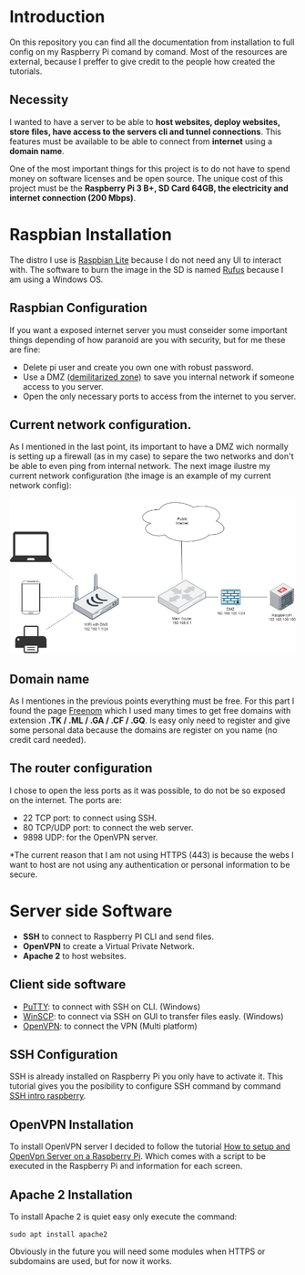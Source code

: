 # Introduction

On this repository you can find all the documentation from installation to full config on my Raspberry Pi comand by comand. Most of the resources are external, because I preffer to give credit to the people how created the tutorials.

## Necessity 

I wanted to have a server to be able to **host websites, deploy websites, store files, have access to the servers cli and tunnel connections**. This features must be available to be able to connect from **internet** using a **domain name**.

One of the most important things for this project is to do not have to spend money on software licenses and be open source. The unique cost of this project must be the **Raspberry Pi 3 B+, SD Card 64GB, the electricity and internet connection (200 Mbps)**.

# Raspbian Installation

The distro I use is [Raspbian Lite](https://www.raspberrypi.org/downloads/raspbian/) because I do not need any UI to interact with. The software to burn the image 
in the SD is named [Rufus](https://rufus.ie/) because I am using a Windows OS.

## Raspbian Configuration

If you want a exposed internet server you must conseider some important things depending of how paranoid are you with security, but for me these are fine:
- Delete pi user and create you own one with robust password.
- Use a DMZ [(demilitarized zone)](https://en.wikipedia.org/wiki/DMZ_(computing)) to save you internal network if someone access to you server.
- Open the only necessary ports to access from the internet to you server.

## Current network configuration.

As I mentioned in the last point, its important to have a DMZ wich normally is setting up a firewall (as in my case) to separe the two networks and don't be able to even ping from internal network. The next image ilustre my current network configuration (the image is an example of my current network config): 

![Network Diagram](./network_diagram.png)

## Domain name

As I mentiones in the previous points everything must be free. For this part I found the page [Freenom](https://my.freenom.com/) which I used many times to get free domains with extension **.TK / .ML / .GA / .CF / .GQ**. Is easy only need to register and give some personal data because the domains are register on you name (no credit card needed).

## The router configuration

I chose to open the less ports as it was possible, to do not be so exposed on the internet. The ports are:

- 22 TCP port: to connect using SSH.
- 80 TCP/UDP port: to connect the web server.
- 9898 UDP: for the OpenVPN server.

*The current reason that I am not using HTTPS (443) is because the webs I want to host are not using any authentication or personal information to be secure.

# Server side Software 

- **SSH** to connect to Raspberry PI CLI and send files. 
- **OpenVPN** to create a Virtual Private Network.
- **Apache 2** to host websites.

## Client side software

- [PuTTY](https://www.putty.org/): to connect with SSH on CLI. (Windows)
- [WinSCP](https://www.putty.org/): to connect via SSH on GUI to transfer files easly. (Windows)
- [OpenVPN](https://openvpn.net/): to connect the VPN (Multi platform)

## SSH Configuration

SSH is already installed on Raspberry Pi you only have to activate it. This tutorial gives you the posibility to configure SSH command by command [SSH intro raspberry](https://itsfoss.com/ssh-into-raspberry/).

## OpenVPN Installation 

To install OpenVPN server I decided to follow the tutorial [How to setup and OpenVpn Server on a Raspberry Pi](https://dzone.com/articles/how-to-setup-an-openvpn-server-on-a-raspberry-pi). Which comes with a script to be executed in the Raspberry Pi and information for each screen.

## Apache 2 Installation

To install Apache 2 is quiet easy only execute the command:

```
sudo apt install apache2
```

Obviously in the future you will need some modules when HTTPS or subdomains are used, but for now it works.
